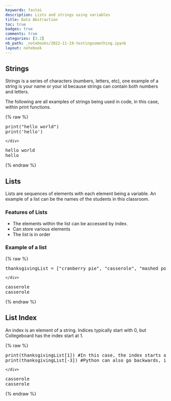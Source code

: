 ```yaml
---
keywords: fastai
description: Lists and strings using variables
title: Data Abstraction
toc: true 
badges: true
comments: true
categories: [3.2]
nb_path: _notebooks/2022-11-19-testingsomething.ipynb
layout: notebook
---
```


<!--
#################################################
### THIS FILE WAS AUTOGENERATED! DO NOT EDIT! ###
#################################################
# file to edit: _notebooks/2022-11-19-testingsomething.ipynb
-->

<div class="container" id="notebook-container">
        
<div class="cell border-box-sizing text_cell rendered"><div class="inner_cell">
<div class="text_cell_render border-box-sizing rendered_html">
<h2 id="Strings">Strings<a class="anchor-link" href="#Strings"> </a></h2><p>Strings is a series of characters (numbers, letters, etc), one example of a string is your name or your id because strings can contain both numbers and letters.</p>
<p>The following are all examples of strings being used in code, in this case, within print functions.</p>

</div>
</div>
</div>
    {% raw %}
    
<div class="cell border-box-sizing code_cell rendered">
<div class="input">

<div class="inner_cell">
    <div class="input_area">
<div class=" highlight hl-ipython3"><pre><span></span><span class="nb">print</span><span class="p">(</span><span class="s2">&quot;hello world&quot;</span><span class="p">)</span>
<span class="nb">print</span><span class="p">(</span><span class="s1">&#39;hello&#39;</span><span class="p">)</span>
</pre></div>

    </div>
</div>
</div>

<div class="output_wrapper">
<div class="output">

<div class="output_area">

<div class="output_subarea output_stream output_stdout output_text">
<pre>hello world
hello
</pre>
</div>
</div>

</div>
</div>

</div>
    {% endraw %}

<div class="cell border-box-sizing text_cell rendered"><div class="inner_cell">
<div class="text_cell_render border-box-sizing rendered_html">
<h2 id="Lists">Lists<a class="anchor-link" href="#Lists"> </a></h2><p>Lists are sequences of elements with each element being a variable. An example of a list can be the names of the students in this classroom.</p>
<h3 id="Features-of-Lists">Features of Lists<a class="anchor-link" href="#Features-of-Lists"> </a></h3><ul>
<li>The elements within the list can be accessed by index.</li>
<li>Can store various elements</li>
<li>The list is in order</li>
</ul>
<h3 id="Example-of-a-list">Example of a list<a class="anchor-link" href="#Example-of-a-list"> </a></h3>
</div>
</div>
</div>
    {% raw %}
    
<div class="cell border-box-sizing code_cell rendered">
<div class="input">

<div class="inner_cell">
    <div class="input_area">
<div class=" highlight hl-ipython3"><pre><span></span><span class="n">thanksgivingList</span> <span class="o">=</span> <span class="p">[</span><span class="s2">&quot;cranberry pie&quot;</span><span class="p">,</span> <span class="s2">&quot;casserole&quot;</span><span class="p">,</span> <span class="s2">&quot;mashed potatoes&quot;</span><span class="p">,</span> <span class="s2">&quot;turkey&quot;</span><span class="p">]</span>
</pre></div>

    </div>
</div>
</div>

<div class="output_wrapper">
<div class="output">

<div class="output_area">

<div class="output_subarea output_stream output_stdout output_text">
<pre>casserole
casserole
</pre>
</div>
</div>

</div>
</div>

</div>
    {% endraw %}

<div class="cell border-box-sizing text_cell rendered"><div class="inner_cell">
<div class="text_cell_render border-box-sizing rendered_html">
<h2 id="List-Index">List Index<a class="anchor-link" href="#List-Index"> </a></h2><p>An index is an element of a string. Indices typically start with 0, but Collegeboard has the index start at 1.</p>

</div>
</div>
</div>
    {% raw %}
    
<div class="cell border-box-sizing code_cell rendered">
<div class="input">

<div class="inner_cell">
    <div class="input_area">
<div class=" highlight hl-ipython3"><pre><span></span><span class="nb">print</span><span class="p">(</span><span class="n">thanksgivingList</span><span class="p">[</span><span class="mi">1</span><span class="p">])</span> <span class="c1">#In this case, the index starts at 0, but in collegeboard, the index starts at 1</span>
<span class="nb">print</span><span class="p">(</span><span class="n">thanksgivingList</span><span class="p">[</span><span class="o">-</span><span class="mi">3</span><span class="p">])</span> <span class="c1">#Python can also go backwards, in this case, &quot;turkey&quot; would be index -1 as the index 0 is already taken.</span>
</pre></div>

    </div>
</div>
</div>

<div class="output_wrapper">
<div class="output">

<div class="output_area">

<div class="output_subarea output_stream output_stdout output_text">
<pre>casserole
casserole
</pre>
</div>
</div>

</div>
</div>

</div>
    {% endraw %}

</div>
 

